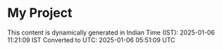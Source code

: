 # My Project

This content is dynamically generated in Indian Time (IST): 2025-01-06 11:21:09 IST
Converted to UTC: 2025-01-06 05:51:09 UTC
